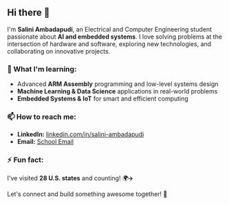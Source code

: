 ## Hi there 👋  

I'm **Salini Ambadapudi**, an Electrical and Computer Engineering student passionate about **AI and embedded systems**. I love solving problems at the intersection of hardware and software, exploring new technologies, and collaborating on innovative projects.  

### 🌱 What I'm learning:  
- Advanced **ARM Assembly** programming and low-level systems design  
- **Machine Learning & Data Science** applications in real-world problems  
- **Embedded Systems & IoT** for smart and efficient computing  

### 📫 How to reach me:  
- **LinkedIn:** [linkedin.com/in/salini-ambadapudi](www.linkedin.com/in/salini-ambadapudi-am27)  
- **Email:** [School Email](Vambada1@students.kennesaw.edu)  

### ⚡ Fun fact:  
I've visited **28 U.S. states** and counting! 🌍✈️  

Let's connect and build something awesome together! 🚀  
